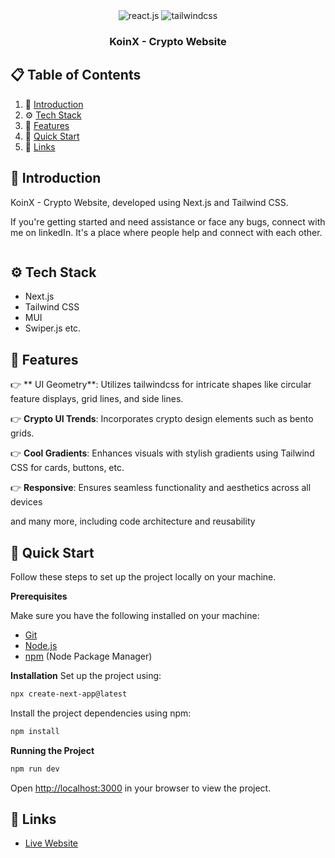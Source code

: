 <div align="center">
  <div>
    <img src="https://img.shields.io/badge/-React_JS-black?style=for-the-badge&logoColor=white&logo=react&color=61DAFB" alt="react.js" />
    <img src="https://img.shields.io/badge/-Tailwind_CSS-black?style=for-the-badge&logoColor=white&logo=tailwindcss&color=06B6D4" alt="tailwindcss" />
  </div>
  <h3 align="center">KoinX - Crypto Website</h3>
</div>

## 📋 <a name="table">Table of Contents</a>

1. 🤖 [Introduction](#introduction)
2. ⚙️ [Tech Stack](#tech-stack)
3. 🔋 [Features](#features)
4. 🤸 [Quick Start](#quick-start)
6. 🔗 [Links](#links)

## <a name="introduction">🤖 Introduction</a>

KoinX - Crypto Website, developed using Next.js and Tailwind CSS.

If you're getting started and need assistance or face any bugs, connect with me on linkedIn. It's a place where people help and connect with each other.

<a href="https://www.linkedin.com/in/rajeevkumar2005" target="_blank"><img src="https://www.edigitalagency.com.au/wp-content/uploads/Linkedin-logo-png.png" alt="" />

## <a name="tech-stack">⚙️ Tech Stack</a>

- Next.js
- Tailwind CSS
- MUI
- Swiper.js etc.

## <a name="features">🔋 Features</a>

👉 ** UI Geometry**: Utilizes tailwindcss for intricate shapes like circular feature displays, grid lines, and side lines.

👉 **Crypto UI Trends**: Incorporates crypto design elements such as bento grids.

👉 **Cool Gradients**: Enhances visuals with stylish gradients using Tailwind CSS for cards, buttons, etc.

👉 **Responsive**: Ensures seamless functionality and aesthetics across all devices

and many more, including code architecture and reusability

## <a name="quick-start">🤸 Quick Start</a>

Follow these steps to set up the project locally on your machine.

**Prerequisites**

Make sure you have the following installed on your machine:

- [Git](https://git-scm.com/)
- [Node.js](https://nodejs.org/en)
- [npm](https://www.npmjs.com/) (Node Package Manager)


**Installation**
Set up the project using:
```bash
npx create-next-app@latest
```

Install the project dependencies using npm:

```bash
npm install
```

**Running the Project**

```bash
npm run dev
```

Open [http://localhost:3000](http://localhost:3000) in your browser to view the project.


## <a name="links">🔗 Links</a>

- [Live Website](https://koin-x-project-plum.vercel.app/)
